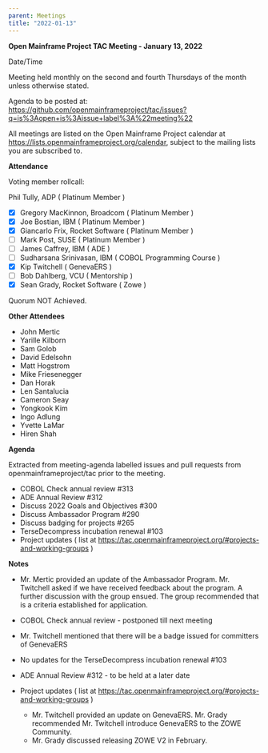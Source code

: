 ```yaml
---
parent: Meetings
title: "2022-01-13"
---
```


**Open Mainframe Project TAC Meeting - January 13, 2022**

Date/Time

Meeting held monthly on the second and fourth Thursdays of the month unless otherwise stated. 

Agenda to be posted at: https://github.com/openmainframeproject/tac/issues?q=is%3Aopen+is%3Aissue+label%3A%22meeting%22

All meetings are listed on the Open Mainframe Project calendar at https://lists.openmainframeproject.org/calendar, subject to the mailing lists you are subscribed to.



**Attendance**

Voting member rollcall:
 
 Phil Tully, ADP ( Platinum Member )
- [x]  Gregory MacKinnon, Broadcom ( Platinum Member )
- [x]  Joe Bostian, IBM ( Platinum Member )
- [x]  Giancarlo Frix, Rocket Software ( Platinum Member )
- [ ] Mark Post, SUSE ( Platinum Member )
- [ ] James Caffrey, IBM ( ADE )
- [ ] Sudharsana Srinivasan, IBM ( COBOL Programming Course )
- [x]  Kip Twitchell ( GenevaERS )
- [ ]  Bob Dahlberg, VCU ( Mentorship )
- [x]  Sean Grady, Rocket Software ( Zowe )

Quorum NOT Achieved.


**Other Attendees**
- John Mertic
- Yarille Kilborn
- Sam Golob
- David Edelsohn
- Matt Hogstrom
- Mike Friesenegger
- Dan Horak
- Len Santalucia
- Cameron Seay
- Yongkook Kim
- Ingo Adlung
- Yvette LaMar
- Hiren Shah

**Agenda**

Extracted from meeting-agenda labelled issues and pull requests from openmainframeproject/tac prior to the meeting.

- COBOL Check annual review #313
- ADE Annual Review #312
- Discuss 2022 Goals and Objectives #300
- Discuss Ambassador Program #290
- Discuss badging for projects #265
- TerseDecompress incubation renewal #103
- Project updates ( list at https://tac.openmainframeproject.org/#projects-and-working-groups )

**Notes**

- Mr. Mertic provided an update of the Ambassador Program. Mr. Twitchell asked if we have received feedback about the program. A further discussion with the group ensued. The group recommended that is a criteria established for application.

- COBOL Check annual review - postponed till next meeting

- Mr. Twitchell mentioned that there will be a badge issued for committers of GenevaERS

- No updates for the TerseDecompress incubation renewal #103

- ADE Annual Review #312 - to be held at a later date

- Project updates ( list at https://tac.openmainframeproject.org/#projects-and-working-groups )
	- Mr. Twitchell provided an update on GenevaERS. Mr. Grady recommended Mr. Twitchell introduce GenevaERS to the ZOWE Community.
	- Mr. Grady discussed releasing ZOWE V2 in February. 
 
 
